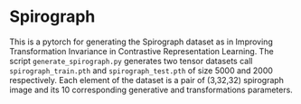 # Spirograph

This is a pytorch for generating the Spirograph dataset as in Improving Transformation Invariance in Contrastive Representation Learning. The script `generate_spirograph.py` generates two tensor datasets call `spirograph_train.pth` and `spirograph_test.pth` of size 5000 and 2000 respectively. Each element of the dataset is a pair of (3,32,32) spirograph image and its 10 corresponding generative and transformations parameters. 
